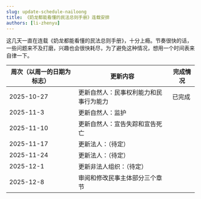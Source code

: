 ```yaml
---
slug: update-schedule-nailoong
title: 《奶龙都能看懂的民法总则手册》连载安排
authors: [li-zhenyu]
---
```


这几天一直在连载《奶龙都能看懂的民法总则手册》，十分上瘾。节奏很快的话，一些问题来不及打磨，兴趣也会很快耗尽，为了避免这种情况，想用一个时间表来自律一下。

|周次（以周一的日期为标志）|更新内容|完成情况|
|-----------------------|--------|-------|
|2025-10-27|更新自然人：民事权利能力和民事行为能力|已完成|
|2025-11-3|更新自然人：监护| |
|2025-11-10|更新自然人：宣告失踪和宣告死亡| |
|2025-11-17|更新法人：（待定）| |
|2025-11-24|更新法人：（待定）| |
|2025-12-1|更新非法人组织：（待定）| |
|2025-12-8|审阅和修改民事主体部分三个章节| |